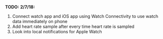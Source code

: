 **TODO:**
**2/7/18:**
 1. Connect watch app and iOS app using Watch Connectivity to use watch data immediately on phone
 2. Add heart rate sample after every time heart rate is sampled
 3. Look into local notifications for Apple Watch
